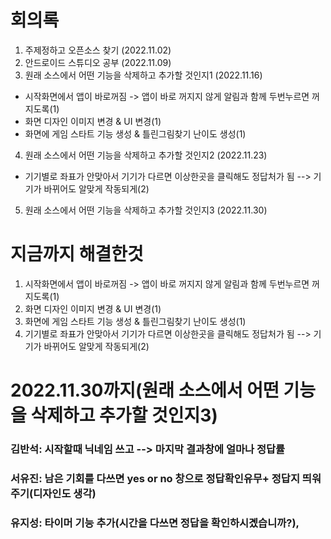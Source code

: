 
# 회의록
1. 주제정하고 오픈소스 찾기 (2022.11.02)
2. 안드로이드 스튜디오 공부 (2022.11.09)
3. 원래 소스에서 어떤 기능을 삭제하고 추가할 것인지1 (2022.11.16)
- 시작화면에서 앱이 바로꺼짐 -> 앱이 바로 꺼지지 않게 알림과 함께 두번누르면 꺼지도록(1)
- 화면 디자인 이미지 변경 & UI 변경(1)
- 화면에 게임 스타트 기능 생성 & 틀린그림찾기 난이도 생성(1)
4. 원래 소스에서 어떤 기능을 삭제하고 추가할 것인지2 (2022.11.23)
- 기기별로 좌표가 안맞아서 기기가 다르면 이상한곳을 클릭해도 정답처가 됨 --> 기기가 바뀌어도 알맞게 작동되게(2)
5. 원래 소스에서 어떤 기능을 삭제하고 추가할 것인지3 (2022.11.30)

# 지금까지 해결한것
1. 시작화면에서 앱이 바로꺼짐 -> 앱이 바로 꺼지지 않게 알림과 함께 두번누르면 꺼지도록(1)
2. 화면 디자인 이미지 변경 & UI 변경(1)
3. 화면에 게임 스타트 기능 생성 & 틀린그림찾기 난이도 생성(1)
4. 기기별로 좌표가 안맞아서 기기가 다르면 이상한곳을 클릭해도 정답처가 됨 --> 기기가 바뀌어도 알맞게 작동되게(2)


# 2022.11.30까지(원래 소스에서 어떤 기능을 삭제하고 추가할 것인지3)


### 김반석: 시작할때 닉네임 쓰고 --> 마지막 결과창에 얼마나 정답률
### 서유진: 남은 기회를 다쓰면 yes or no 창으로 정답확인유무+ 정답지 띄워주기(디자인도 생각)
### 유지성: 타이머 기능 추가(시간을 다쓰면 정답을 확인하시곘습니까?), 

